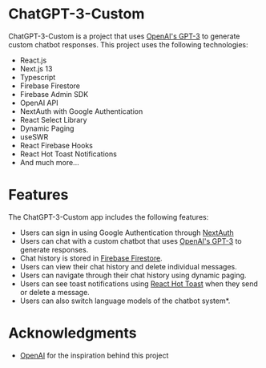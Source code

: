  # ChatGPT-3-Custom
  
   ChatGPT-3-Custom is a project that uses [OpenAI's GPT-3](https://chat.openai.com/chat) to generate custom chatbot responses. 
   This project uses the following technologies:

  - React.js
  - Next.js 13
  - Typescript
  - Firebase Firestore
  - Firebase Admin SDK
  - OpenAI API
  - NextAuth with Google Authentication
  - React Select Library
  - Dynamic Paging
  - useSWR
  - React Firebase Hooks
  - React Hot Toast Notifications
  - And much more...

# Features

   The ChatGPT-3-Custom app includes the following features:
   - Users can sign in using Google Authentication through [NextAuth](https://next-auth.js.org/)
   - Users can chat with a custom chatbot that uses [OpenAI's GPT-3](https://chat.openai.com/chat) to generate responses.
   - Chat history is stored in [Firebase Firestore](https://firebase.google.com/docs/firestore/).
   - Users can view their chat history and delete individual messages.
   - Users can navigate through their chat history using dynamic paging.
   - Users can see toast notifications using [React Hot Toast](https://react-hot-toast.com/docs) when they send or delete a message.
   - Users can also switch language models of the chatbot system*.

# Acknowledgments

   - [OpenAI](https://openai.com/) for the inspiration behind this project
